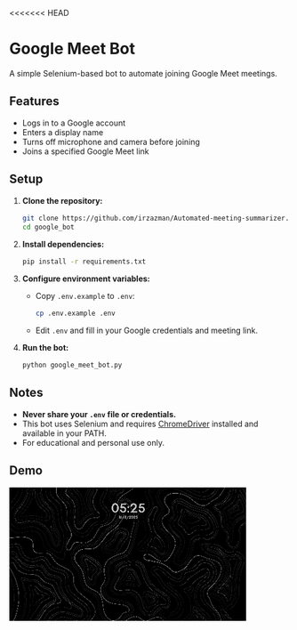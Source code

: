 <<<<<<< HEAD
# Google Meet Bot

A simple Selenium-based bot to automate joining Google Meet meetings.

## Features

- Logs in to a Google account
- Enters a display name
- Turns off microphone and camera before joining
- Joins a specified Google Meet link

## Setup

1. **Clone the repository:**
   ```sh
   git clone https://github.com/irzazman/Automated-meeting-summarizer.git
   cd google_bot
   ```

2. **Install dependencies:**
   ```sh
   pip install -r requirements.txt
   ```

3. **Configure environment variables:**
   - Copy `.env.example` to `.env`:
     ```sh
     cp .env.example .env
     ```
   - Edit `.env` and fill in your Google credentials and meeting link.

4. **Run the bot:**
   ```sh
   python google_meet_bot.py
   ```

## Notes

- **Never share your `.env` file or credentials.**
- This bot uses Selenium and requires [ChromeDriver](https://chromedriver.chromium.org/downloads) installed and available in your PATH.
- For educational and personal use only.

## Demo

![Demo](demo.gif)

